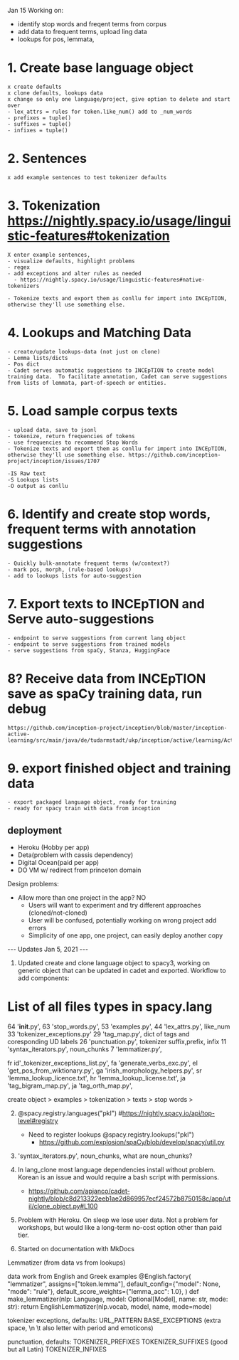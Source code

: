 Jan 15 Working on: 

- identify stop words and freqent terms from corpus
- add data to frequent terms, upload ling data
- lookups for pos, lemmata, 



# 1. Create base language object
    x create defaults
    x clone defaults, lookups data
    x change so only one language/project, give option to delete and start over
    - lex_attrs = rules for token.like_num() add to _num_words
    - prefixes = tuple()
    - suffixes = tuple()
    - infixes = tuple()

# 2. Sentences 
    x add example sentences to test tokenizer defaults 

# 3. Tokenization  https://nightly.spacy.io/usage/linguistic-features#tokenization
    X enter example sentences, 
    - visualize defaults, highlight problems
    - regex
    - add exceptions and alter rules as needed 
      - https://nightly.spacy.io/usage/linguistic-features#native-tokenizers

    - Tokenize texts and export them as conllu for import into INCEpTION, otherwise they'll use something else. 

# 4. Lookups and Matching Data
    - create/update lookups-data (not just on clone)
    - Lemma lists/dicts
    - Pos dict
    - Cadet serves automatic suggestions to INCEpTION to create model training data.  To facilitate annotation, Cadet can serve suggestions from lists of lemmata, part-of-speech or entities.


# 5. Load sample corpus texts
    - upload data, save to jsonl
    - tokenize, return frequencies of tokens
    - use frequencies to recommend Stop Words 
    - Tokenize texts and export them as conllu for import into INCEpTION, otherwise they'll use something else. https://github.com/inception-project/inception/issues/1707

    -IS Raw text
    -S Lookups lists
    -O output as conllu

# 6. Identify and create stop words, frequent terms with annotation suggestions
    - Quickly bulk-annotate frequent terms (w/context?)
    - mark pos, morph, (rule-based lookups)
    - add to lookups lists for auto-suggestion 

# 7. Export texts to INCEpTION and Serve auto-suggestions 
    - endpoint to serve suggestions from current lang object
    - endpoint to serve suggestions from trained models 
    - serve suggestions from spaCy, Stanza, HuggingFace

# 8? Receive data from INCEpTION save as spaCy training data, run debug
    https://github.com/inception-project/inception/blob/master/inception-active-learning/src/main/java/de/tudarmstadt/ukp/inception/active/learning/ActiveLearningServiceImpl.java
# 9. export finished object and  training data
    - export packaged language object, ready for training 
    - ready for spacy train with data from inception 

## deployment
- Heroku (Hobby per app)
- Deta(problem with cassis dependency)
- Digital Ocean(paid per app) 
- DO VM w/ redirect from princeton domain


Design problems:
- Allow more than one project in the app? NO
    - Users will want to experiment and try different approaches (cloned/not-cloned)
    - User will be confused, potentially working on wrong project add errors
    - Simplicity of one app, one project, can easily deploy another copy 


 --- Updates Jan 5, 2021 ---

1. Updated create and clone language object to spacy3, working on generic object that can be updated in cadet and exported. Workflow to add components:

# List of all files types in spacy.lang 
64 '__init__.py',
63 'stop_words.py', 
53 'examples.py', 
44 'lex_attrs.py', like_num 
33 'tokenizer_exceptions.py'
29 'tag_map.py', dict of tags and coresponding UD labels 
26 'punctuation.py', tokenizer suffix,prefix, infix
11 'syntax_iterators.py', noun_chunks
7 'lemmatizer.py',

fr id'_tokenizer_exceptions_list.py',
fa 'generate_verbs_exc.py',
el 'get_pos_from_wiktionary.py',
ga 'irish_morphology_helpers.py',
sr 'lemma_lookup_licence.txt',
hr 'lemma_lookup_license.txt',
ja 'tag_bigram_map.py',
ja 'tag_orth_map.py',
 
create object > examples > tokenization > texts > stop words > 
  
2. @spacy.registry.languages("pkl") #https://nightly.spacy.io/api/top-level#registry

    - Need to register lookups @spacy.registry.lookups("pkl")
        - https://github.com/explosion/spaCy/blob/develop/spacy/util.py

3. 'syntax_iterators.py', noun_chunks, what are noun_chunks?

4. In lang_clone most language dependencies install without problem.  Korean is an issue and would require a bash script with permissions. 
    - https://github.com/apjanco/cadet-nightly/blob/c8d213322eeb1ae2d869957ecf24572b8750158c/app/util/clone_object.py#L100 

5. Problem with Heroku. On sleep we lose user data. Not a problem for workshops, but would like a long-term no-cost option other than paid tier. 

6. Started on documentation with MkDocs



Lemmatizer (from data vs from lookups)

data work from English and Greek examples
@English.factory(
    "lemmatizer",
    assigns=["token.lemma"],
    default_config={"model": None, "mode": "rule"},
    default_score_weights={"lemma_acc": 1.0},
)
def make_lemmatizer(nlp: Language, model: Optional[Model], name: str, mode: str):
    return EnglishLemmatizer(nlp.vocab, model, name, mode=mode)

tokenizer exceptions, defaults:
URL_PATTERN
BASE_EXCEPTIONS (extra space, \n \t also letter with period and emoticons)

punctuation, defaults:
TOKENIZER_PREFIXES
TOKENIZER_SUFFIXES (good but all Latin)
TOKENIZER_INFIXES